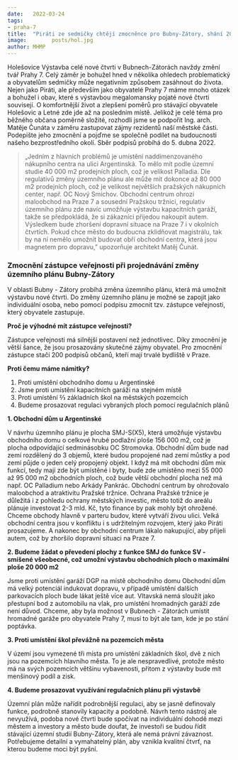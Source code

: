 ```yaml
---
date:   2022-03-24
tags:  
- praha-7
title:  "Piráti ze sedmičky chtějí zmocněnce pro Bubny-Zátory, shání 200 podpisů místních"
image: 	      posts/hol.jpg
author: MHMP
---
```


Holešovice Výstavba celé nové čtvrti v Bubnech-Zátorách navždy změní tvář Prahy 7. Celý záměr je bohužel hned v několika ohledech problematický a obyvatelům sedmičky může negativním způsobem zasáhnout do života. Nejen jako Piráti, ale především jako obyvatelé Prahy 7 máme mnoho otázek a bohužel i obav, které s výstavbou megalomansky pojaté nové čtvrti souvisejí. O komfortnější život a zlepšení poměrů pro stávající obyvatele Holešovic a Letné zde jde až na posledním místě. Jelikož je celé téma pro běžného občana poměrně složité, rozhodli jsme se podpořit Ing. arch. Matěje Čunáta v záměru zastupovat zájmy rezidentů naší městské části. Podepište jeho zmocnění a pojďme se společně podílet na budoucnosti našeho bezprostředního okolí. Sběr podpisů probíhá do 5. dubna 2022.

> „Jedním z hlavních problémů je umístění naddimenzovaného nákupního centra na ulici Argentinská. To mělo mít podle územní studie 40 000 m2 prodejních ploch, což je velikost Palladia. Dle regulativů změny územního plánu ale může mít dokonce až 80 000 m2 prodejních ploch, což je velikost největších pražských nákupních center, např. OC Nový Smíchov. Obchodní centrum ohrozí maloobchod na Praze 7 a sousední Pražskou tržnici, regulativ územního plánu zde navíc umožňuje výstavbu kapacitních garáží, takže se předpokládá, že si zákazníci přijedou nakoupit autem. Výsledkem bude zhoršení dopravní situace na Praze 7 i v okolních čtvrtích. Pokud chce město do budoucna zklidňovat magistrálu, tak by na ní nemělo umožnit budovat obří obchodní centra, která jsou magnetem pro dopravu,” upozorňuje architekt Matěj Čunát. 

### Zmocnění zástupce veřejnosti při projednávání změny územního plánu Bubny-Zátory

V oblasti Bubny - Zátory probíhá změna územního plánu, která má umožnit výstavbu nové čtvrti. Do změny územního plánu je možné se zapojit jako individuální osoba, nebo pomocí podpisu zmocnit tzv. zástupce veřejnosti, který obyvatele zastupuje.

**Proč je výhodné mít zástupce veřejnosti?**

Zástupce veřejnosti má silnější postavení než jednotlivec. Díky zmocnění je větší šance, že jsou prosazovány skutečné zájmy obyvatel. Pro zmocnění zástupce stačí 200 podpisů občanů, kteří mají trvalé bydliště v Praze. 

**Proti čemu máme námitky?**

1. Proti umístění obchodního domu u Argentinské
2. Jsme proti umístění kapacitních garáží na stejném místě
3. Proti umístění ⅔ základních škol na městských pozemcích
4. Budeme prosazovat regulaci vybraných ploch pomocí regulačních plánů

**1. Obchodní dům u Argentinské**

V návrhu územního plánu je plocha SMJ-S(X5), která umožňuje výstavbu obchodního domu o celkové hrubé podlažní ploše 156 000 m2, což je plocha odpovídající sedminásobku OC Stromovka. Obchodní dům bude nad zemí rozdělený do 3 objemů, které budou propojené nad zemí můstky a pod zemí půjde o jeden celý propojený objekt. I když má mít obchodní dům mix funkcí, tedy mají zde být umístěné i byty, bude zde umístěno mezi 55 000 až  95 000 m2 obchodních ploch, což bude větší obchodní plocha než má např. OC Palladium nebo Arkády Pankrác. Obchodní centrum by ohrožovalo maloobchod a atraktivitu Pražské tržnice. Ochrana Pražské tržnice je důležitá i z pohledu ochrany městských investic, město totiž do areálu plánuje investovat 2-3 mld. Kč, tyto finance by pak mohly být ohrožené. Chceme obchody hlavně v parteru budov, které vytváří živou ulici. Velká obchodní centra jsou v konfliktu i s udržitelným rozvojem, který jako Piráti prosazujeme. A nakonec by obchodní centrum lákalo nakupující, aby přijeli autem, což by zhoršilo dopravní situaci na Praze 7.  

<!--![Mapa](https://mrak.pirati.cz/f/3115174 "Mapa")-->

**2. Budeme žádat o převedení plochy z funkce SMJ do funkce SV - smíšené všeobecné, což umožní výstavbu obchodních ploch o maximální ploše 20 000 m2**

<!--![Mapa](posts/holesovice2.jpg "Mapa")-->

Jsme proti umístění garáží DGP na místě obchodního domu
Obchodní dům má velký potenciál indukovat dopravu, v případě umístění dalších parkovacích ploch bude lákat ještě více aut. Vltavská nemá sloužit jako přestupní bod z automobilu na vlak, pro umístění hromadných garáží zde není důvod. Chceme, aby byla možnost v Bubnech - Zátorách umístit hromadné garáže pro obyvatele Prahy 7, musí to být ale tam, kde je po stání poptávka.

**3. Proti umístění škol převážně na pozemcích města**

V území jsou vymezené tři místa pro umístění základních škol, dvě z nich jsou na pozemcích hlavního města. To je ale nespravedlivé, protože město má na svých pozemcích většinu vybavenosti, přitom z výstavby bude mít menšinový podíl a zisk. 

<!--![Mapa](posts/holesovice3.jpg "Mapa")-->

**4.  Budeme prosazovat využívání regulačních plánu při výstavbě**

Územní plán může nařídit podrobnější regulaci, aby se jasně definovaly funkce, podrobně stanovily kapacity a podobně. Návrh tento nástroj ale nevyužívá, podoba nové čtvrti bude spočívat na individuální dohodě mezi městem a investory a město bude doufat, že investoři se budou řídit stávající územní studií Bubny-Zátory, která ale nemá právní závaznost. Potřebujeme detailní a vymahatelný plán, aby vznikla kvalitní čtvrť, na kterou budeme moci být pyšní. 

